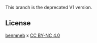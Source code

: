 This branch is the deprecated V1 version.

## License

[benmneb](https://github.com/benmneb) x [CC BY-NC 4.0](https://creativecommons.org/licenses/by-nc/4.0/)
